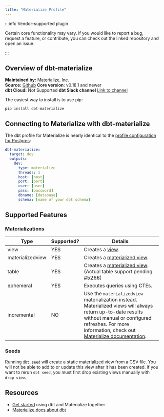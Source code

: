 ```yaml
---
title: "Materialize Profile"
---
```


:::info Vendor-supported plugin

Certain core functionality may vary. If you would like to report a bug, request a feature, or contribute, you can check out the linked repository and open an issue.

:::

## Overview of dbt-materialize

**Maintained by:** Materialize, Inc.      
**Source:** [Github](https://github.com/MaterializeInc/materialize/blob/main/misc/dbt-materialize)
**Core version:** v0.18.1 and newer  
**dbt Cloud:** Not Supported
**dbt Slack channel** [Link to channel](https://getdbt.slack.com/archives/C01PWAH41A5)  

The easiest way to install is to use pip:

    pip install dbt-materialize

## Connecting to Materialize with **dbt-materialize**

The dbt profile for Materialize is nearly identical to the [profile configuration for Postgres](postgres-profile):

<File name='profiles.yml'>

```yaml
dbt-materialize:
  target: dev
  outputs:
    dev:
      type: materialize
      threads: 1
      host: [host]
      port: [port]
      user: [user]
      pass: [password]
      dbname: [database]
      schema: [name of your dbt schema]
```

</File>

## Supported Features

### Materializations

Type | Supported? | Details
-----|------------|----------------
view | YES | Creates a [view](https://materialize.com/docs/sql/create-view/#main).
materializedview | YES | Creates a [materialized view](https://materialize.com/docs/sql/create-materialized-view/#main).
table | YES | Creates a [materialized view](https://materialize.com/docs/sql/create-materialized-view/#main). (Actual table support pending [#5266](https://github.com/MaterializeInc/materialize/issues/5266))
ephemeral | YES | Executes queries using CTEs.
incremental | NO | Use the `materializedview` materialization instead. Materialized views will always return up-to-date results without manual or configured refreshes. For more information, check out [Materialize documentation](https://materialize.com/docs/).

### Seeds

Running [`dbt seed`](commands/seed) will create a static materialized view from a CSV file. You will not be able to add to or update this view after it has been created. If you want to rerun `dbt seed`, you must first drop existing views manually with `drop view`.

## Resources

- [Get started](https://github.com/MaterializeInc/materialize/blob/main/play/wikirecent-dbt/README.md) using dbt and Materialize together
- [Materialize docs about dbt](https://materialize.com/docs/third-party/dbt/)
